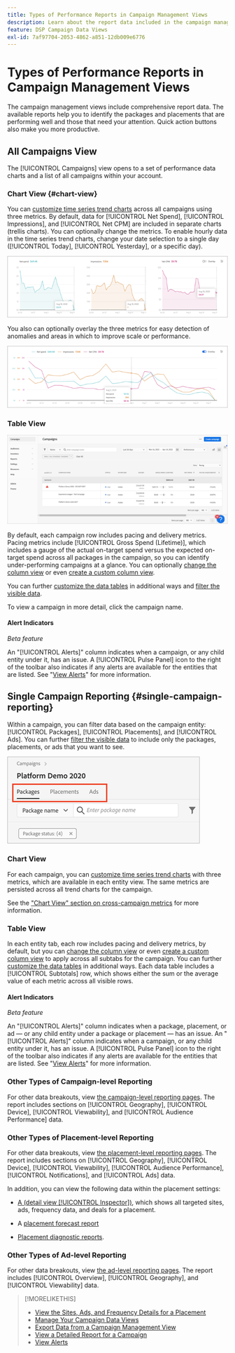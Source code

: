 ```yaml
---
title: Types of Performance Reports in Campaign Management Views
description: Learn about the report data included in the campaign management views.
feature: DSP Campaign Data Views
exl-id: 7af97704-2053-4862-a851-12db009e6776
---
```

# Types of Performance Reports in Campaign Management Views

The campaign management views include comprehensive report data. The available reports help you to identify the packages and placements that are performing well and those that need your attention. Quick action buttons also make you more productive.

## All Campaigns View

The [!UICONTROL Campaigns] view opens to a set of performance data charts and a list of all campaigns within your account.

### Chart View {#chart-view}

You can [customize time series trend charts](campaign-data-views-manage.md#data-visualizations-manage) across all campaigns using three metrics. By default, data for [!UICONTROL Net Spend], [!UICONTROL Impressions], and [!UICONTROL Net CPM] are included in separate charts (trellis charts). You can optionally change the metrics. To enable hourly data in the time series trend charts, change your date selection to a single day ([!UICONTROL Today], [!UICONTROL Yesterday], or a specific day).  

![separate trend charts for three metrics](/help/dsp/assets/trend-chart-separate.png)

You also can optionally overlay the three metrics for easy detection of anomalies and areas in which to improve scale or performance.

![trend chart with overlay](/help/dsp/assets/trend-chart.png)

### Table View

![Campaigns list](/help/dsp/assets/campaigns-list.png)

By default, each campaign row includes pacing and delivery metrics. Pacing metrics include [!UICONTROL Gross Spend (Lifetime)], which includes a gauge of the actual on-target spend versus the expected on-target spend across all packages in the campaign, so you can identify under-performing campaigns at a glance. You can optionally [change the column view](campaign-data-views-manage.md#column-view-change) or even [create a custom column view](campaign-data-views-manage.md#column-view-create).

You can further [customize the data tables](campaign-data-views-manage.md#data-tables-manage) in additional ways and [filter the visible data](campaign-data-views-manage.md#filter-data-tables).

To view a campaign in more detail, click the campaign name.

#### Alert Indicators

*Beta feature*

An "[!UICONTROL Alerts]" column indicates when a campaign, or any child entity under it, has an issue. A [!UICONTROL Pulse Panel] icon to the right of the toolbar also indicates if any alerts are available for the entities that are listed. See "[View Alerts](campaign-alerts.md)" for more information.

## Single Campaign Reporting {#single-campaign-reporting}

Within a campaign, you can filter data based on the campaign entity: [!UICONTROL Packages], [!UICONTROL Placements], and [!UICONTROL Ads]. You can further [filter the visible data](campaign-data-views-manage.md#filter-data-tables) to include only the packages, placements, or ads that you want to see.

![Campaign entity tabs](/help/dsp/assets/campaign-subtabs.png)

### Chart View

For each campaign, you can [customize time series trend charts](campaign-data-views-manage.md#data-visualizations-manage) with three metrics, which are available in each entity view. The same metrics are persisted across all trend charts for the campaign.

See the ["Chart View" section on cross-campaign metrics](#chart-view) for more information.

### Table View

In each entity tab, each row includes pacing and delivery metrics, by default, but you can [change the column view](campaign-data-views-manage.md#column-view-change) or even [create a custom column view](campaign-data-views-manage.md#column-view-create) to apply across all subtabs for the campaign. You can further [customize the data tables](campaign-data-views-manage.md#data-tables-manage) in additional ways. Each data table includes a [!UICONTROL Subtotals] row, which shows either the sum or the average value of each metric across all visible rows.

#### Alert Indicators

*Beta feature*

An "[!UICONTROL Alerts]" column indicates when a package, placement, or ad &mdash; or any child entity under a package or placement &mdash; has an issue. An "[!UICONTROL Alerts]" column indicates when a campaign, or any child entity under it, has an issue. A [!UICONTROL Pulse Panel] icon to the right of the toolbar also indicates if any alerts are available for the entities that are listed. See "[View Alerts](campaign-alerts.md)" for more information.

### Other Types of Campaign-level Reporting

For other data breakouts, view [the campaign-level reporting pages](/help/dsp/campaign-management/campaigns/campaign-view-report.md). The report includes sections on [!UICONTROL Geography], [!UICONTROL Device], [!UICONTROL Viewability], and [!UICONTROL Audience Performance] data.

### Other Types of Placement-level Reporting

For other data breakouts, view [the placement-level reporting pages](/help/dsp/campaign-management/placements/placement-view-report.md). The report includes sections on [!UICONTROL Geography], [!UICONTROL Device], [!UICONTROL Viewability], [!UICONTROL Audience Performance], [!UICONTROL Notifications], and [!UICONTROL Ads] data.

In addition, you can view the following data within the placement settings:

* [A (detail view [!UICONTROL Inspector])](placement-details-view.md), which shows all targeted sites, ads, frequency data, and deals for a placement.

* A [placement forecast report](/help/dsp/campaign-management/reports/placement-forecast.md)
 
* [Placement diagnostic reports](/help/dsp/campaign-management/reports/placement-diagnostics.md).


### Other Types of Ad-level Reporting

For other data breakouts, view [the ad-level reporting pages](/help/dsp/campaign-management/ads/ad-view-report.md). The report includes [!UICONTROL Overview], [!UICONTROL Geography], and [!UICONTROL Viewability] data.

>[!MORELIKETHIS]
>
>* [View the Sites, Ads, and Frequency Details for a Placement](placement-details-view.md)
>* [Manage Your Campaign Data Views](campaign-data-views-manage.md)
>* [Export Data from a Campaign Management View](campaign-export-data.md)
>* [View a Detailed Report for a Campaign](/help/dsp/campaign-management/campaigns/campaign-view-report.md)
>* [View Alerts](campaign-alerts.md)
